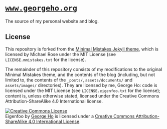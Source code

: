 # [`www.georgeho.org`](https://www.georgeho.org/)

The source of my personal website and blog.

## License

This repository is forked from the [Minimal Mistakes Jekyll
theme](https://github.com/mmistakes/minimal-mistakes), which is licensed by
Michael Rose under the MIT License (see `LICENSE.mmistakes.txt` for the
license).

The remainder of this repository consists of my modifications to the original
Minimal Mistakes theme, and the contents of the blog (including, but not limited
to, the contents of the `_posts/`, `assets/documents/` and `assets/images/`
directories). They are licensed by me, George Ho: code is licensed under the MIT
License (see `LICENSE.eigenfoo.txt` for the license); content is, unless
otherwise stated, licensed under the Creative Commons Attribution-ShareAlike 4.0
International license.

<a rel="license" href="http://creativecommons.org/licenses/by-sa/4.0/"><img alt="Creative Commons License" style="border-width:0" src="https://i.creativecommons.org/l/by-sa/4.0/88x31.png" /></a><br /><span xmlns:dct="http://purl.org/dc/terms/" property="dct:title">Eigenfoo</span> by <a xmlns:cc="http://creativecommons.org/ns#" href="https://www.georgeho.org/" property="cc:attributionName" rel="cc:attributionURL">George Ho</a> is licensed under a <a rel="license" href="http://creativecommons.org/licenses/by-sa/4.0/">Creative Commons Attribution-ShareAlike 4.0 International License</a>.
